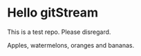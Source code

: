 # Hello gitStream
This is a test repo. Please disregard.

Apples, watermelons, oranges and bananas.
